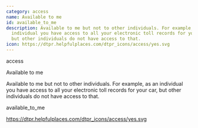 ```yaml
---
category: access
name: Available to me
id: available_to_me
description: Available to me but not to other individuals. For example, as an
  individual you have access to all your electronic toll records for your car,
  but other individuals do not have access to that.
icon: https://dtpr.helpfulplaces.com/dtpr_icons/access/yes.svg
---
```

access

Available to me

Available to me but not to other individuals. For example, as an 
individual you have access to all your electronic toll records for your 
car, but other individuals do not have access to that.

available_to_me

https://dtpr.helpfulplaces.com/dtpr_icons/access/yes.svg